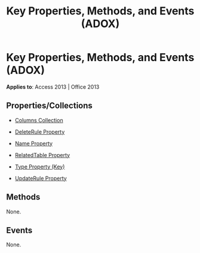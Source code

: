 ﻿---
title: Key Properties, Methods, and Events (ADOX)
TOCTitle: Properties, Methods, and Events
ms:assetid: 35639116-c8ec-103d-88f6-c0560efef2c0
ms:mtpsurl: https://msdn.microsoft.com/library/JJ249115(v=office.15)
ms:contentKeyID: 48544145
ms.date: 09/18/2015
mtps_version: v=office.15
---

# Key Properties, Methods, and Events (ADOX)


**Applies to**: Access 2013 | Office 2013 

## Properties/Collections

- [Columns Collection](columns-collection-adox.md)

- [DeleteRule Property](deleterule-property-adox.md)

- [Name Property](name-property-adox.md)

- [RelatedTable Property](relatedtable-property-adox.md)

- [Type Property (Key)](https://msdn.microsoft.com/library/jj248879\(v=office.15\))

- [UpdateRule Property](updaterule-property-adox.md)

## Methods

None.

## Events

None.

